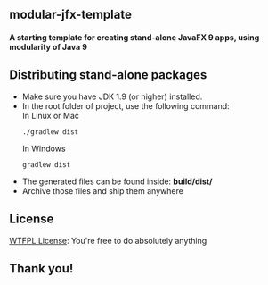## modular-jfx-template
#### A starting template for creating stand-alone JavaFX 9 apps, using modularity of Java 9

## Distributing stand-alone packages
- Make sure you have JDK 1.9 (or higher) installed.
- In the root folder of project, use the following command: <br />
  In Linux or Mac
    ```
    ./gradlew dist
    ```
  In Windows
    ```
    gradlew dist
    ```
- The generated files can be found inside: **build/dist/**
- Archive those files and ship them anywhere

## License
[WTFPL License](LICENSE): You're free to do absolutely anything
  
## Thank you!
